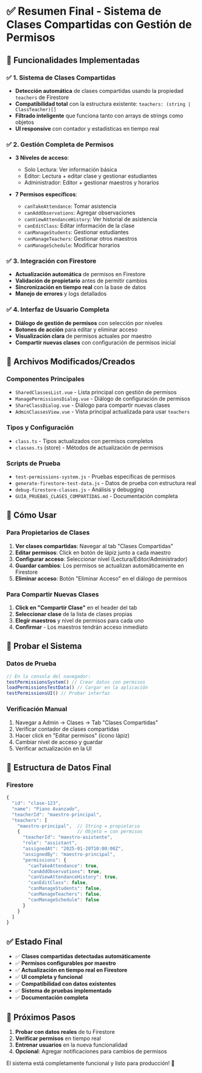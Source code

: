 # ✅ Resumen Final - Sistema de Clases Compartidas con Gestión de Permisos

## 🎯 Funcionalidades Implementadas

### ✅ 1. Sistema de Clases Compartidas

- **Detección automática** de clases compartidas usando la propiedad `teachers` de Firestore
- **Compatibilidad total** con la estructura existente: `teachers: (string | ClassTeacher)[]`
- **Filtrado inteligente** que funciona tanto con arrays de strings como objetos
- **UI responsive** con contador y estadísticas en tiempo real

### ✅ 2. Gestión Completa de Permisos

- **3 Niveles de acceso**:
  - Solo Lectura: Ver información básica
  - Editor: Lectura + editar clase y gestionar estudiantes
  - Administrador: Editor + gestionar maestros y horarios

- **7 Permisos específicos**:
  - `canTakeAttendance`: Tomar asistencia
  - `canAddObservations`: Agregar observaciones
  - `canViewAttendanceHistory`: Ver historial de asistencia
  - `canEditClass`: Editar información de la clase
  - `canManageStudents`: Gestionar estudiantes
  - `canManageTeachers`: Gestionar otros maestros
  - `canManageSchedule`: Modificar horarios

### ✅ 3. Integración con Firestore

- **Actualización automática** de permisos en Firestore
- **Validación de propietario** antes de permitir cambios
- **Sincronización en tiempo real** con la base de datos
- **Manejo de errores** y logs detallados

### ✅ 4. Interfaz de Usuario Completa

- **Diálogo de gestión de permisos** con selección por niveles
- **Botones de acción** para editar y eliminar acceso
- **Visualización clara** de permisos actuales por maestro
- **Compartir nuevas clases** con configuración de permisos inicial

## 📁 Archivos Modificados/Creados

### Componentes Principales

- `SharedClassesList.vue` - Lista principal con gestión de permisos
- `ManagePermissionsDialog.vue` - Diálogo de configuración de permisos
- `ShareClassDialog.vue` - Diálogo para compartir nuevas clases
- `AdminClassesView.vue` - Vista principal actualizada para usar `teachers`

### Tipos y Configuración

- `class.ts` - Tipos actualizados con permisos completos
- `classes.ts` (store) - Métodos de actualización de permisos

### Scripts de Prueba

- `test-permissions-system.js` - Pruebas específicas de permisos
- `generate-firestore-test-data.js` - Datos de prueba con estructura real
- `debug-firestore-classes.js` - Análisis y debugging
- `GUIA_PRUEBAS_CLASES_COMPARTIDAS.md` - Documentación completa

## 🔧 Cómo Usar

### Para Propietarios de Clases

1. **Ver clases compartidas**: Navegar al tab "Clases Compartidas"
2. **Editar permisos**: Click en botón de lápiz junto a cada maestro
3. **Configurar acceso**: Seleccionar nivel (Lectura/Editor/Administrador)
4. **Guardar cambios**: Los permisos se actualizan automáticamente en Firestore
5. **Eliminar acceso**: Botón "Eliminar Acceso" en el diálogo de permisos

### Para Compartir Nuevas Clases

1. **Click en "Compartir Clase"** en el header del tab
2. **Seleccionar clase** de la lista de clases propias
3. **Elegir maestros** y nivel de permisos para cada uno
4. **Confirmar** - Los maestros tendrán acceso inmediato

## 🧪 Probar el Sistema

### Datos de Prueba

```javascript
// En la consola del navegador:
testPermissionsSystem() // Crear datos con permisos
loadPermissionsTestData() // Cargar en la aplicación
testPermissionsUI() // Probar interfaz
```

### Verificación Manual

1. Navegar a Admin → Clases → Tab "Clases Compartidas"
2. Verificar contador de clases compartidas
3. Hacer click en "Editar permisos" (ícono lápiz)
4. Cambiar nivel de acceso y guardar
5. Verificar actualización en la UI

## 🎯 Estructura de Datos Final

### Firestore

```javascript
{
  "id": "clase-123",
  "name": "Piano Avanzado",
  "teacherId": "maestro-principal",
  "teachers": [
    "maestro-principal",  // String = propietario
    {                     // Objeto = con permisos
      "teacherId": "maestro-asistente",
      "role": "assistant",
      "assignedAt": "2025-01-20T10:00:00Z",
      "assignedBy": "maestro-principal",
      "permissions": {
        "canTakeAttendance": true,
        "canAddObservations": true,
        "canViewAttendanceHistory": true,
        "canEditClass": false,
        "canManageStudents": false,
        "canManageTeachers": false,
        "canManageSchedule": false
      }
    }
  ]
}
```

## ✅ Estado Final

- ✅ **Clases compartidas detectadas automáticamente**
- ✅ **Permisos configurables por maestro**
- ✅ **Actualización en tiempo real en Firestore**
- ✅ **UI completa y funcional**
- ✅ **Compatibilidad con datos existentes**
- ✅ **Sistema de pruebas implementado**
- ✅ **Documentación completa**

## 🚀 Próximos Pasos

1. **Probar con datos reales** de tu Firestore
2. **Verificar permisos** en tiempo real
3. **Entrenar usuarios** en la nueva funcionalidad
4. **Opcional**: Agregar notificaciones para cambios de permisos

El sistema está completamente funcional y listo para producción! 🎉
